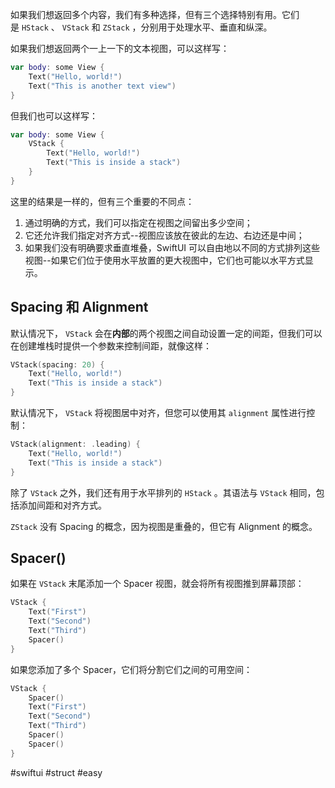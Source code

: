 如果我们想返回多个内容，我们有多种选择，但有三个选择特别有用。它们是 `HStack` 、 `VStack` 和 `ZStack` ，分别用于处理水平、垂直和纵深。

如果我们想返回两个一上一下的文本视图，可以这样写：

```swift
var body: some View {
    Text("Hello, world!")
    Text("This is another text view")
}
```

但我们也可以这样写：

```swift
var body: some View {
    VStack {
        Text("Hello, world!")
        Text("This is inside a stack")
    }
}
```

这里的结果是一样的，但有三个重要的不同点：

1. 通过明确的方式，我们可以指定在视图之间留出多少空间；
2. 它还允许我们指定对齐方式--视图应该放在彼此的左边、右边还是中间；
3. 如果我们没有明确要求垂直堆叠，SwiftUI 可以自由地以不同的方式排列这些视图--如果它们位于使用水平放置的更大视图中，它们也可能以水平方式显示。

## Spacing 和 Alignment

默认情况下， `VStack` 会在**内部**的两个视图之间自动设置一定的间距，但我们可以在创建堆栈时提供一个参数来控制间距，就像这样：

```swift
VStack(spacing: 20) {
    Text("Hello, world!")
    Text("This is inside a stack")
}
```

默认情况下， `VStack` 将视图居中对齐，但您可以使用其 `alignment` 属性进行控制：

```swift
VStack(alignment: .leading) {
    Text("Hello, world!")
    Text("This is inside a stack")
}
```

除了 `VStack` 之外，我们还有用于水平排列的 `HStack` 。其语法与 `VStack` 相同，包括添加间距和对齐方式。

`ZStack` 没有 Spacing 的概念，因为视图是重叠的，但它有 Alignment 的概念。

## Spacer()

如果在 `VStack` 末尾添加一个 Spacer 视图，就会将所有视图推到屏幕顶部：

```swift
VStack {
    Text("First")
    Text("Second")
    Text("Third")
    Spacer()
}
```

如果您添加了多个 Spacer，它们将分割它们之间的可用空间：

```swift
VStack {
    Spacer()
    Text("First")
    Text("Second")
    Text("Third")
    Spacer()
    Spacer()
}
```

#swiftui #struct #easy 